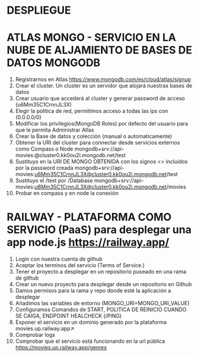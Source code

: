# DESPLIEGUE

# ATLAS MONGO - SERVICIO EN LA NUBE DE ALJAMIENTO DE BASES DE DATOS MONGODB

1. Registrarnos en Atlas https://www.mongodb.com/es/cloud/atlas/signup
2. Crear el cluster. Un cluster es un servidor que alojará nuestras bases de datos
4. Crear usuario que accederá al cluster y generar password de acceso (u6Mm35C1CrnnJL3X)
5. Elegir la politica de red, permitimos acceso a todas las ips con (0.0.0.0/0)
5. Modificar los privilegios(MongoDB Roles) por defecto del usuario para que le permita Administrar Atlas
6. Crear la Base de datos y colección (manual o automaticamente)
7. Obtener la URI del cluster para connectar desde servicios externos como Compass o Node mongodb+srv://api-movies:<password>@cluster0.kk0ou2i.mongodb.net/test
8. Sustituyo en la URI DE MONGO OBTENIDA <password> con los signos <> incluidos por la password creada  mongodb+srv://api-movies:u6Mm35C1CrnnJL3X@cluster0.kk0ou2i.mongodb.net/test
9. Sustituyo el /test por /Database mongodb+srv://api-movies:u6Mm35C1CrnnJL3X@cluster0.kk0ou2i.mongodb.net/movies
10. Probar en compass y en node la conexión

# RAILWAY - PLATAFORMA COMO SERVICIO (PaaS) para desplegar una app node.js https://railway.app/

1. Login con nuestra cuenta de github
2. Aceptar los terminos del servicio (Terms of Service.)
3. Tener el proyecto a desplegar en un repositorio puseado en una rama de github
4. Crear un nuevo proyecto para desplegar desde un repositorio en Github
5. Damos permisos para la rama y repo donde esté la aplicación a desplegar 
6. Añadimos las variables de entorno (MONGO_URI=MONGO_URI_VALUE)
7. Configuramos Comandos de START, POLITICA DE REINICIO CUANDO SE CAIGA, ENDPOINT HEALCHECK (/PING)
8. Exponer el servicio en un dominio generado por la plataforma  movies.up.railway.app↗
9. Comprobar logs
10. Comprobar que el servicio está funcionando en la url pública https://movies.up.railway.app/genres

